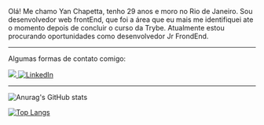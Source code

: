 Olá! Me chamo Yan Chapetta, tenho 29 anos e moro no Rio de Janeiro. Sou desenvolvedor web frontEnd, que foi a área que eu mais me identifiquei ate o momento depois de concluir o curso da Trybe. Atualmente estou procurando oportunidades como desenvolvedor Jr FrondEnd.

_____________________________________________________________________________________________________________________________________________________
Algumas formas de contato comigo:

<span>
<a href="https://wa.me/21981510300"/><img src="https://img.shields.io/badge/WhatsApp-25D366?style=for-the-badge&logo=whatsapp&logoColor=white" />
 </a>
<a href="https://www.linkedin.com/in/yan-chapetta-1a422a100/"><img alt="LinkedIn" src="https://img.shields.io/badge/LinkedIn-0077B5?style=for-the-badge&logo=linkedin&logoColor=white" /></a>
</span>

_____________________________________________________________________________________________________________________________________________________

![Anurag's GitHub stats](https://github-readme-stats.vercel.app/api?username=chapetta&show_icons=true&theme=transparent)

[![Top Langs](https://github-readme-stats.vercel.app/api/top-langs/?username=chapetta&size_weight=0.5&count_weight=0.5&theme=transparent)](https://github.com/chapetta/github-readme-stats)
